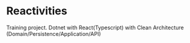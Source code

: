 # Reactivities

Training project.
Dotnet with React(Typescript) with Clean Architecture (Domain/Persistence/Application/API)
